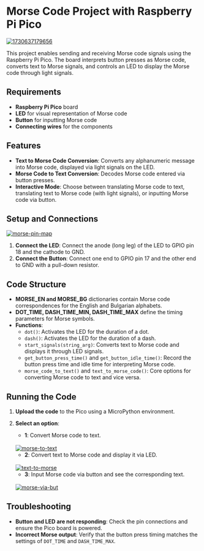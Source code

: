 # Morse Code Project with Raspberry Pi Pico

<a href="https://ibb.co/S3LDNQP"><img src="https://i.ibb.co/G5hf7s0/1730637179656.jpg" alt="1730637179656" border="0"></a>

This project enables sending and receiving Morse code signals using the Raspberry Pi Pico. The board interprets button presses as Morse code, converts text to Morse signals, and controls an LED to display the Morse code through light signals.

## Requirements

- **Raspberry Pi Pico** board
- **LED** for visual representation of Morse code
- **Button** for inputting Morse code
- **Connecting wires** for the components

## Features

- **Text to Morse Code Conversion**: Converts any alphanumeric message into Morse code, displayed via light signals on the LED.
- **Morse Code to Text Conversion**: Decodes Morse code entered via button presses.
- **Interactive Mode**: Choose between translating Morse code to text, translating text to Morse code (with light signals), or inputting Morse code via button.

## Setup and Connections

<a href="https://ibb.co/JFRVdfZ"><img src="https://i.ibb.co/7NJPzwh/morse-pin-map.png" alt="morse-pin-map" border="0" /></a>

1. **Connect the LED**: Connect the anode (long leg) of the LED to GPIO pin 18 and the cathode to GND.
2. **Connect the Button**: Connect one end to GPIO pin 17 and the other end to GND with a pull-down resistor.

## Code Structure

- **MORSE_EN and MORSE_BG** dictionaries contain Morse code correspondences for the English and Bulgarian alphabets.
- **DOT_TIME, DASH_TIME_MIN, DASH_TIME_MAX** define the timing parameters for Morse symbols.
- **Functions**:
    - `dot()`: Activates the LED for the duration of a dot.
    - `dash()`: Activates the LED for the duration of a dash.
    - `start_signals(string_arg)`: Converts text to Morse code and displays it through LED signals.
    - `get_button_press_time()` and `get_button_idle_time()`: Record the button press time and idle time for interpreting Morse code.
    - `morse_code_to_text()` and `text_to_morse_code()`: Core options for converting Morse code to text and vice versa.

## Running the Code

1. **Upload the code** to the Pico using a MicroPython environment.
2. **Select an option**:
   - **1**: Convert Morse code to text.
   <br>
   <a href="https://ibb.co/bggJJY6"><img src="https://i.ibb.co/cccLLRy/morse-to-text.png" alt="morse-to-text" border="0" /></a>
   <br>
   
   - **2**: Convert text to Morse code and display it via LED.
 
   <br>
   <a href="https://ibb.co/cCDhgcK"><img src="https://i.ibb.co/vQZ4wxC/text-to-morse.png" alt="text-to-morse" border="0" /></a>
   <br>
   
   - **3**: Input Morse code via button and see the corresponding text.
  
   <br>
   <a href="https://ibb.co/f1RMZrC"><img src="https://i.ibb.co/QbB9hY6/morse-via-but.png" alt="morse-via-but" border="0" /></a>
   <br>
   
## Troubleshooting

- **Button and LED are not responding**: Check the pin connections and ensure the Pico board is powered.
- **Incorrect Morse output**: Verify that the button press timing matches the settings of `DOT_TIME` and `DASH_TIME_MAX`.
